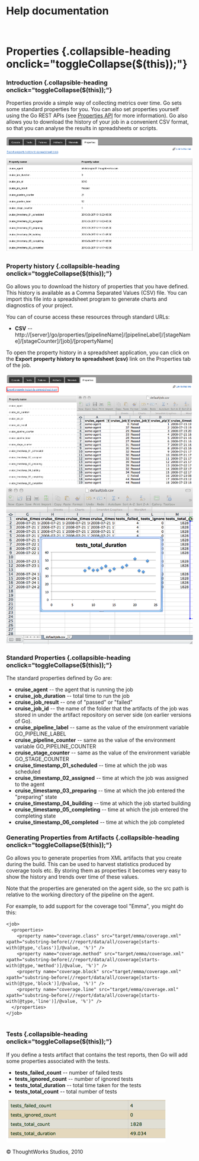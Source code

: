 Help documentation
==================

 

Properties {.collapsible-heading onclick="toggleCollapse($(this));"}
==========

### Introduction {.collapsible-heading onclick="toggleCollapse($(this));"}

Properties provide a simple way of collecting metrics over time. Go sets
some standard properties for you. You can also set properties yourself
using the Go REST APIs (see [Properties API](../advanced_usage/Properties_API.html) for
more information). Go also allows you to download the history of your
job in a convenient CSV format, so that you can analyse the results in
spreadsheets or scripts.

![](../resources/images/cruise/cruise_properties.png)

### Property history {.collapsible-heading onclick="toggleCollapse($(this));"}

Go allows you to download the history of properties that you have
defined. This history is available as a Comma Separated Values (CSV)
file. You can import this file into a spreadsheet program to generate
charts and diagnostics of your project.

You can of course access these resources through standard URLs:

-   **CSV** --
    http://[server]/go/properties/[pipelineName]/[pipelineLabel]/[stageName]/[stageCounter]/[job]/[propertyName]

To open the property history in a spreadsheet application, you can click
on the **Export property history to spreadsheet (csv)** link on the
Properties tab of the job.

![](../resources/images/cruise/properties_export.png)
![](../resources/images/cruise/properties-chart.png)

### Standard Properties {.collapsible-heading onclick="toggleCollapse($(this));"}

The standard properties defined by Go are:

-   **cruise\_agent** -- the agent that is running the job
-   **cruise\_job\_duration** -- total time to run the job
-   **cruise\_job\_result** -- one of "passed" or "failed"
-   **cruise\_job\_id** -- the name of the folder that the artifacts of
    the job was stored in under the artifact repository on server side
    (on earlier versions of Go).
-   **cruise\_pipeline\_label** -- same as the value of the environment
    variable GO\_PIPELINE\_LABEL
-   **cruise\_pipeline\_counter** -- same as the value of the
    environment variable GO\_PIPELINE\_COUNTER
-   **cruise\_stage\_counter** -- same as the value of the environment
    variable GO\_STAGE\_COUNTER
-   **cruise\_timestamp\_01\_scheduled** -- time at which the job was
    scheduled
-   **cruise\_timestamp\_02\_assigned** -- time at which the job was
    assigned to the agent
-   **cruise\_timestamp\_03\_preparing** -- time at which the job
    entered the "preparing" state
-   **cruise\_timestamp\_04\_building** -- time at which the job started
    building
-   **cruise\_timestamp\_05\_completing** -- time at which the job
    entered the completing state
-   **cruise\_timestamp\_06\_completed** -- time at which the job
    completed

### Generating Properties from Artifacts {.collapsible-heading onclick="toggleCollapse($(this));"}

Go allows you to generate properties from XML artifacts that you create
during the build. This can be used to harvest statistics produced by
coverage tools etc. By storing them as properties it becomes very easy
to show the history and trends over time of these values.

Note that the properties are generated on the agent side, so the src
path is relative to the working directory of the pipeline on the agent.

For example, to add support for the coverage tool "Emma", you might do
this:

``` {.code}
<job>  
  <properties>  
    <property name="coverage.class" src="target/emma/coverage.xml" xpath="substring-before(//report/data/all/coverage[starts-with(@type,'class')]/@value, '%')" />  
    <property name="coverage.method" src="target/emma/coverage.xml" xpath="substring-before(//report/data/all/coverage[starts-with(@type,'method')]/@value, '%')" />  
    <property name="coverage.block" src="target/emma/coverage.xml" xpath="substring-before(//report/data/all/coverage[starts-with(@type,'block')]/@value, '%')" />  
    <property name="coverage.line" src="target/emma/coverage.xml" xpath="substring-before(//report/data/all/coverage[starts-with(@type,'line')]/@value, '%')" />  
  </properties>
</job>
            
```

### Tests {.collapsible-heading onclick="toggleCollapse($(this));"}

If you define a tests artifact that contains the test reports, then Go
will add some properties associated with the tests.

-   **tests\_failed\_count** -- number of failed tests
-   **tests\_ignored\_count** -- number of ignored tests
-   **tests\_total\_duration** -- total time taken for the tests
-   **tests\_total\_count** -- total number of tests

![](../resources/images/cruise/properties-tests.png)





© ThoughtWorks Studios, 2010

